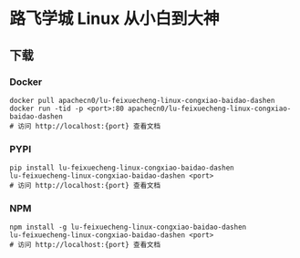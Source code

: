# 路飞学城 Linux 从小白到大神

## 下载

### Docker

```
docker pull apachecn0/lu-feixuecheng-linux-congxiao-baidao-dashen
docker run -tid -p <port>:80 apachecn0/lu-feixuecheng-linux-congxiao-baidao-dashen
# 访问 http://localhost:{port} 查看文档
```

### PYPI

```
pip install lu-feixuecheng-linux-congxiao-baidao-dashen
lu-feixuecheng-linux-congxiao-baidao-dashen <port>
# 访问 http://localhost:{port} 查看文档
```

### NPM

```
npm install -g lu-feixuecheng-linux-congxiao-baidao-dashen
lu-feixuecheng-linux-congxiao-baidao-dashen <port>
# 访问 http://localhost:{port} 查看文档
```
